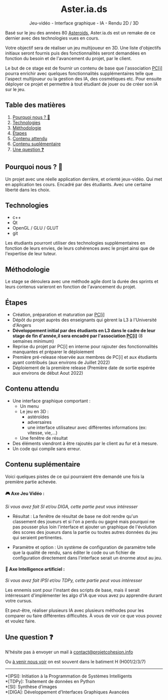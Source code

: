 <div align="center">
	<h1> Aster.ia.ds </h1>
</div>

<p align="center">
	Jeu-vidéo - Interface graphique - IA - Rendu 2D / 3D
</p>

Basé sur le jeu des années 80 [Asteroids](https://fr.wikipedia.org/wiki/Asteroids),
Aster.ia.ds est un remake de ce dernier avec des technologies vues en cours.

Votre objectif sera de réaliser un jeu multijoueur en 3D. Une liste d'objectifs initiaux seront fournis puis des fonctionnalités seront demandées en fonction du besoin et de l'avancement du projet, par le client.

Le but de ce stage est de fournir un contenu de base que l'association [PC[i]](https://projetcohesion.info) pourra enrichir avec quelques fonctionnalités supplémentaires telle que l'aspect multijoueur ou la gestion des IA, des cosmétiques etc. Pour ensuite déployer ce projet et permettre à tout étudiant de jouer ou de créer son IA sur le jeu.

## Table des matières
1. [Pourquoi nous ? 🤔](#pourquoi-nous--)
2. [Technologies](#technologies)
3. [Méthodologie](#méthodologie)
4. [Étapes](#étapes)
5. [Contenu attendu](#contenu-attendu)
6. [Contenu suplémentaire](#contenu-suplémentaire)
7. [Une question ❓](#une-question-)

## Pourquoi nous ? 🤔

 Un projet avec une réelle application derrière, et orienté jeux-vidéo.
 Qui met en application tes cours. Encadré par des étudiants.
 Avec une certaine liberté dans les choix.

## Technologies

 - c++
 - Qt
 - OpenGL / GLU / GLUT
 - git

Les étudiants pourront utiliser des technologies supplémentaires en fonction de leurs envies, de leurs cohérences avec le projet ainsi que de l'expertise de leur tuteur.

## Méthodologie

Le stage se déroulera avec une méthode agile dont la durée des sprints et leurs contenus varieront en fonction de l'avancement du projet. 

## Étapes

 - Création, préparation et maturation par [PC[i]](https://projetcohesion.info)
 - Dépôt du projet auprès des enseignants qui gèrent la L3 à l'Université d'Angers
 - **Développement initial par des étudiants en L3 dans le cadre de leur stage de fin d'année,il sera encadré par l'association [PC[i]](https://projetcohesion.info)** (8 semaines minimum)
 - Reprise du projet par PC[i] en interne pour rajouter des fonctionnalités manquantes et préparer le déploiement
 - Première pré-release réservée aux membres de PC[i] et aux étudiants ayant contribués (aux environs de Juillet 2022)
 - Déploiement de la première release (Première date de sortie espérée aux environs de début Aout 2022)
 
## Contenu attendu

  - Une interface graphique comportant :
    - Un menu
    - Le jeu en 3D :
		- astéroïdes
		- adversaires
		- une interface utilisateur avec différentes informations (ex: vitesse, vie,...)
    - Une fenêtre de résultat
  - Des éléments viendront à être rajoutés par le client au fur et à mesure.
  - Un code qui compile sans erreur.

## Contenu suplémentaire

Voici quelques pistes de ce qui pourraient être demandé une fois la première partie achevée.

#### 🎮 Axe Jeu Vidéo :
*Si vous avez fait SI et/ou DIGA, cette partie peut vous intéresser*

 - Résultat :
 	La fenêtre de résultat de base ne doit rendre qu'un classement des joueurs et si l'on a perdu ou gagné
 	mais pourquoi ne pas pousser plus loin l'interface et ajouter un graphique de l'évolution des scores des joueurs dans la partie	ou toutes autres données du jeu qui seraient pertinentes.


 - Paramètre et option :
 	Un système de configuration de paramètre telle que la qualité de rendu, sans éditer le code ou un fichier de configuration
	directement dans l'interface serait un énorme atout au jeu.
   
   
#### 🧠 Axe Intelligence artificiel :
*Si vous avez fait IPSI et/ou TDPy, cette partie peut vous intéresser*

Les ennemis sont pour l'instant des scripts de base,
mais il serait intérressant d'implémenter les algo d'IA que vous avez pu apprendre durant votre cursus.

Et peut-être, réaliser plusieurs IA avec plusieurs méthodes pour les comparer ou faire différentes difficultés.
À vous de voir ce que vous pouvez et voulez faire.

## Une question ❓

N'hésite pas à envoyer un mail à contact@projetcohesion.info

Ou [à venir nous voir](https://projetcohesion.info/a-propos/#bureau) on est souvent dans le batiment H (H001/2/3/7)


<hr/>
*[IPSI]: Initiation à la Programmation de Systèmes Intelligents <br/>
*[TDPy]: Traitement de données en Python <br/>
*[SI]: Synthèse d’images <br/>
*[DIGA]:  Développement d’Interfaces Graphiques Avancées <br/>
